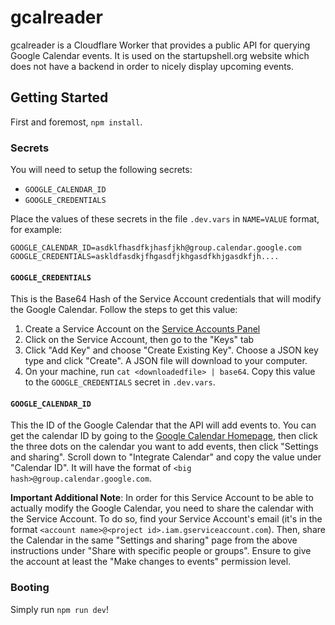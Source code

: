 # gcalreader

gcalreader is a Cloudflare Worker that provides a public API for querying Google Calendar events. It is used
on the startupshell.org website which does not have a backend in order to nicely display upcoming events.

## Getting Started

First and foremost, `npm install`.

### Secrets

You will need to setup the following secrets:

-   `GOOGLE_CALENDAR_ID`
-   `GOOGLE_CREDENTIALS`

Place the values of these secrets in the file `.dev.vars` in `NAME=VALUE` format, for example:

```
GOOGLE_CALENDAR_ID=asdklfhasdfkjhasfjkh@group.calendar.google.com
GOOGLE_CREDENTIALS=askldfasdkjfhgasdfjkhgasdfkhjgasdkfjh....
```

#### `GOOGLE_CREDENTIALS`

This is the Base64 Hash of the Service Account credentials that will modify the Google Calendar.
Follow the steps to get this value:

1. Create a Service Account on the [Service Accounts Panel](https://console.cloud.google.com/iam-admin/serviceaccounts?project=multicalconnect)
2. Click on the Service Account, then go to the "Keys" tab
3. Click "Add Key" and choose "Create Existing Key". Choose a JSON key type and click "Create". A JSON file will download to your computer.
4. On your machine, run `cat <downloadedfile> | base64`. Copy this value to the `GOOGLE_CREDENTIALS` secret in `.dev.vars`.

#### `GOOGLE_CALENDAR_ID`

This the ID of the Google Calendar that the API will add events to. You can get the calendar ID by going to
the [Google Calendar Homepage](https://calendar.google.com/calendar/u/0/r/week), then click the three dots
on the calendar you want to add events, then click "Settings and sharing". Scroll down to "Integrate Calendar"
and copy the value under "Calendar ID". It will have the format of `<big hash>@group.calendar.google.com`.

**Important Additional Note**: In order for this Service Account to be able to actually modify the Google Calendar,
you need to share the calendar with the Service Account. To do so, find your Service Account's email (it's
in the format `<account name>@<project id>.iam.gserviceaccount.com`). Then, share the Calendar in the same
"Settings and sharing" page from the above instructions under "Share with specific people or groups". Ensure
to give the account at least the "Make changes to events" permission level.

### Booting

Simply run `npm run dev`!
